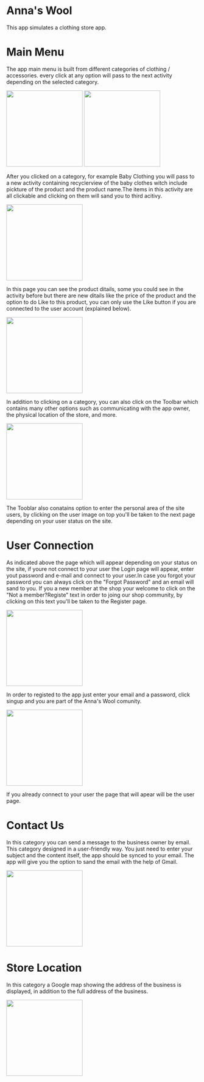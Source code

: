 # Anna's Wool
This app simulates a clothing store app. 

# Main Menu
The app main menu is built from different categories of clothing / accessories. every click at any option will pass to the next activity depending on the selected category. 

<img src="images/main1.png" width=200>     <img src="images/main2.png" width=200> 

After you clicked on a category, for example Baby Clothing you will pass to a new activity containing recyclerview of the baby clothes witch include pickture of the product and the product name.The items in this activity are all clickable and clicking on them will sand you to third acitivy.

<img src="images/second1.png" width=200> 

In this page you can see the product ditails, some you could see in the activity before but there are new ditails like the price of the product and the option to do Like to this product, you can only use the Like button if you are connected to the user account (explained below).

<img src="images/third.png" width=200>

In addition to clicking on a category, you can also click on the Toolbar which contains many other options such as communicating with the app owner, the physical location of the store, and more.

<img src="images/main3.png" width=200>

The Tooblar also conatains option to enter the personal area of the site users, by clicking on the user image on top you'll be taken to the next page depending on your user status on the site.

# User Connection
As indicated above the page which will appear depending on your status on the site, if youre not connect to your user the Login page will appear, enter yout password and e-mail and connect to your user.In case you forgot your password you can always click on the "Forgot Password" and an email will sand to you. If you a new member at the shop your welcome to click on the "Not a member?Registe" text in order to joing our shop community, by clicking on this text you'll be taken to the Register page. 

<img src="images/login1.png" width=200>

In order to registed to the app just enter your email and a password, click singup and you are part of the Anna's Wool comunity.

<img src="images/register1.png" width=200>

If you already connect to your user the page that will apear will be the user page. 

# Contact Us
In this category you can send a message to the business owner by email. This category designed in a user-friendly way. You just need to enter your subject and the content itself, the app should be synced to your email. The app will give you the option to sand the email with the help of Gmail.

<img src="images/contactus.png" width=200>

# Store Location
In this category a Google map showing the address of the business is displayed, in addition to the full address of the business.

<img src="images/location.png" width=200>


